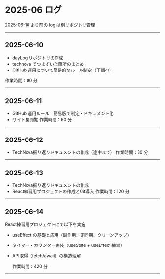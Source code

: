 # 2025-06 ログ

2025-06-10 より前の log は別リポジトリ管理

---

## 2025-06-10

- dayLog リポジトリの作成
- technova でつまずいた箇所のまとめ
- GitHub 運用について簡易的なルール制定（下調べ）

作業時間：90 分

---

## 2025-06-11

- GitHub 運用ルール　簡易版で制定・ドキュメント化
- サイト集閲覧
  作業時間：60 分

---

## 2025-06-12

- TechNova振り返りドキュメントの作成（途中まで）
  作業時間：30 分

---

## 2025-06-13

- TechNova振り返りドキュメントの作成
- React練習用プロジェクトの作成とGit導入
  作業時間：120 分

---

## 2025-06-14

React練習用プロジェクトにて以下を実施

- useEffect の基礎と応用（副作用、非同期、クリーンアップ）
- タイマー・カウンター実装（useState + useEffect 練習）
- API取得（fetch/await）の構造理解

  作業時間：420 分

---
